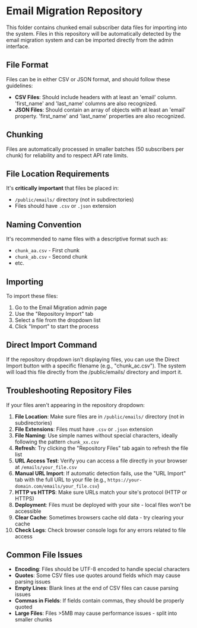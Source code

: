
# Email Migration Repository

This folder contains chunked email subscriber data files for importing into the system. 
Files in this repository will be automatically detected by the email migration system and can be imported directly from the admin interface.

## File Format

Files can be in either CSV or JSON format, and should follow these guidelines:

- **CSV Files**: Should include headers with at least an 'email' column. 'first_name' and 'last_name' columns are also recognized.
- **JSON Files**: Should contain an array of objects with at least an 'email' property. 'first_name' and 'last_name' properties are also recognized.

## Chunking

Files are automatically processed in smaller batches (50 subscribers per chunk) for reliability and to respect API rate limits.

## File Location Requirements

It's **critically important** that files be placed in:
- `/public/emails/` directory (not in subdirectories)
- Files should have `.csv` or `.json` extension 

## Naming Convention

It's recommended to name files with a descriptive format such as:
- `chunk_aa.csv` - First chunk
- `chunk_ab.csv` - Second chunk
- etc.

## Importing

To import these files:
1. Go to the Email Migration admin page
2. Use the "Repository Import" tab
3. Select a file from the dropdown list
4. Click "Import" to start the process

## Direct Import Command

If the repository dropdown isn't displaying files, you can use the Direct Import button 
with a specific filename (e.g., "chunk_ac.csv"). The system will load this file directly
from the /public/emails/ directory and import it.

## Troubleshooting Repository Files

If your files aren't appearing in the repository dropdown:

1. **File Location**: Make sure files are in `/public/emails/` directory (not in subdirectories)
2. **File Extensions**: Files must have `.csv` or `.json` extension
3. **File Naming**: Use simple names without special characters, ideally following the pattern `chunk_xx.csv`
4. **Refresh**: Try clicking the "Repository Files" tab again to refresh the file list
5. **URL Access Test**: Verify you can access a file directly in your browser at `/emails/your_file.csv`
6. **Manual URL Import**: If automatic detection fails, use the "URL Import" tab with the full URL to your file (e.g., `https://your-domain.com/emails/your_file.csv`)
7. **HTTP vs HTTPS**: Make sure URLs match your site's protocol (HTTP or HTTPS)
8. **Deployment**: Files must be deployed with your site - local files won't be accessible
9. **Clear Cache**: Sometimes browsers cache old data - try clearing your cache
10. **Check Logs**: Check browser console logs for any errors related to file access

## Common File Issues

- **Encoding**: Files should be UTF-8 encoded to handle special characters
- **Quotes**: Some CSV files use quotes around fields which may cause parsing issues
- **Empty Lines**: Blank lines at the end of CSV files can cause parsing issues
- **Commas in Fields**: If fields contain commas, they should be properly quoted
- **Large Files**: Files >5MB may cause performance issues - split into smaller chunks
